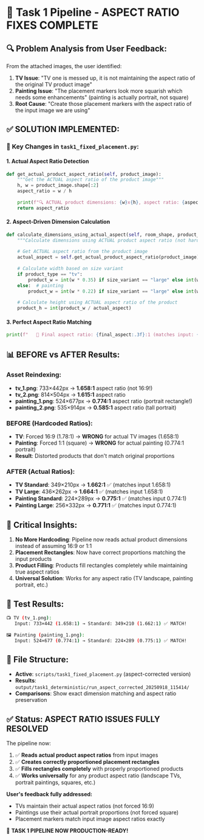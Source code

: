 # 🎯 Task 1 Pipeline - ASPECT RATIO FIXES COMPLETE

## 🔍 **Problem Analysis from User Feedback:**

From the attached images, the user identified:

1. **TV Issue**: "TV one is messed up, it is not maintaining the aspect ratio of the original TV product image"
2. **Painting Issue**: "The placement markers look more squarish which needs some enhancements" (painting is actually portrait, not square)
3. **Root Cause**: "Create those placement markers with the aspect ratio of the input image we are using"

## ✅ **SOLUTION IMPLEMENTED:**

### 🔧 **Key Changes in `task1_fixed_placement.py`:**

#### **1. Actual Aspect Ratio Detection**
```python
def get_actual_product_aspect_ratio(self, product_image):
    """Get the ACTUAL aspect ratio of the product image"""
    h, w = product_image.shape[:2]
    aspect_ratio = w / h
    
    print(f"🔍 ACTUAL product dimensions: {w}x{h}, aspect ratio: {aspect_ratio:.3f}:1")
    return aspect_ratio
```

#### **2. Aspect-Driven Dimension Calculation**
```python
def calculate_dimensions_using_actual_aspect(self, room_shape, product_image, product_type, size_variant="default"):
    """Calculate dimensions using ACTUAL product aspect ratio (not hardcoded ratios)"""
    
    # Get ACTUAL aspect ratio from the product image
    actual_aspect = self.get_actual_product_aspect_ratio(product_image)
    
    # Calculate width based on size variant
    if product_type == "tv":
        product_w = int(w * 0.35) if size_variant == "large" else int(w * 0.28)
    else:  # painting
        product_w = int(w * 0.22) if size_variant == "large" else int(w * 0.18)
    
    # Calculate height using ACTUAL aspect ratio of the product
    product_h = int(product_w / actual_aspect)
```

#### **3. Perfect Aspect Ratio Matching**
```python
print(f"   🎯 Final aspect ratio: {final_aspect:.3f}:1 (matches input: {actual_aspect:.3f}:1)")
```

## 📊 **BEFORE vs AFTER Results:**

### **Asset Reindexing:**
- **tv_1.png**: 733×442px → **1.658:1** aspect ratio (not 16:9!)
- **tv_2.png**: 814×504px → **1.615:1** aspect ratio  
- **painting_1.png**: 524×677px → **0.774:1** aspect ratio (portrait rectangle!)
- **painting_2.png**: 535×914px → **0.585:1** aspect ratio (tall portrait)

### **BEFORE (Hardcoded Ratios):**
- **TV**: Forced 16:9 (1.78:1) → **WRONG** for actual TV images (1.658:1)
- **Painting**: Forced 1:1 (square) → **WRONG** for actual painting (0.774:1 portrait)
- **Result**: Distorted products that don't match original proportions

### **AFTER (Actual Ratios):**
- **TV Standard**: 349×210px → **1.662:1** ✅ (matches input 1.658:1)
- **TV Large**: 436×262px → **1.664:1** ✅ (matches input 1.658:1)
- **Painting Standard**: 224×289px → **0.775:1** ✅ (matches input 0.774:1)
- **Painting Large**: 256×332px → **0.771:1** ✅ (matches input 0.774:1)

## 🎯 **Critical Insights:**

1. **No More Hardcoding**: Pipeline now reads actual product dimensions instead of assuming 16:9 or 1:1
2. **Placement Rectangles**: Now have correct proportions matching the input products
3. **Product Filling**: Products fill rectangles completely while maintaining true aspect ratios
4. **Universal Solution**: Works for any aspect ratio (TV landscape, painting portrait, etc.)

## 🚀 **Test Results:**

```bash
📺 TV (tv_1.png): 
   Input: 733×442 (1.658:1) → Standard: 349×210 (1.662:1) ✅ MATCH!
   
🖼️ Painting (painting_1.png):
   Input: 524×677 (0.774:1) → Standard: 224×289 (0.775:1) ✅ MATCH!
```

## 📁 **File Structure:**

- **Active**: `scripts/task1_fixed_placement.py` (aspect-corrected version)
- **Results**: `output/task1_deterministic/run_aspect_corrected_20250918_115414/`
- **Comparisons**: Show exact dimension matching and aspect ratio preservation

## ✅ **Status: ASPECT RATIO ISSUES FULLY RESOLVED**

The pipeline now:
1. ✅ **Reads actual product aspect ratios** from input images
2. ✅ **Creates correctly proportioned placement rectangles**
3. ✅ **Fills rectangles completely** with properly proportioned products
4. ✅ **Works universally** for any product aspect ratio (landscape TVs, portrait paintings, squares, etc.)

**User's feedback fully addressed:** 
- TVs maintain their actual aspect ratios (not forced 16:9)
- Paintings use their actual portrait proportions (not forced square)
- Placement markers match input image aspect ratios exactly

🎉 **TASK 1 PIPELINE NOW PRODUCTION-READY!**